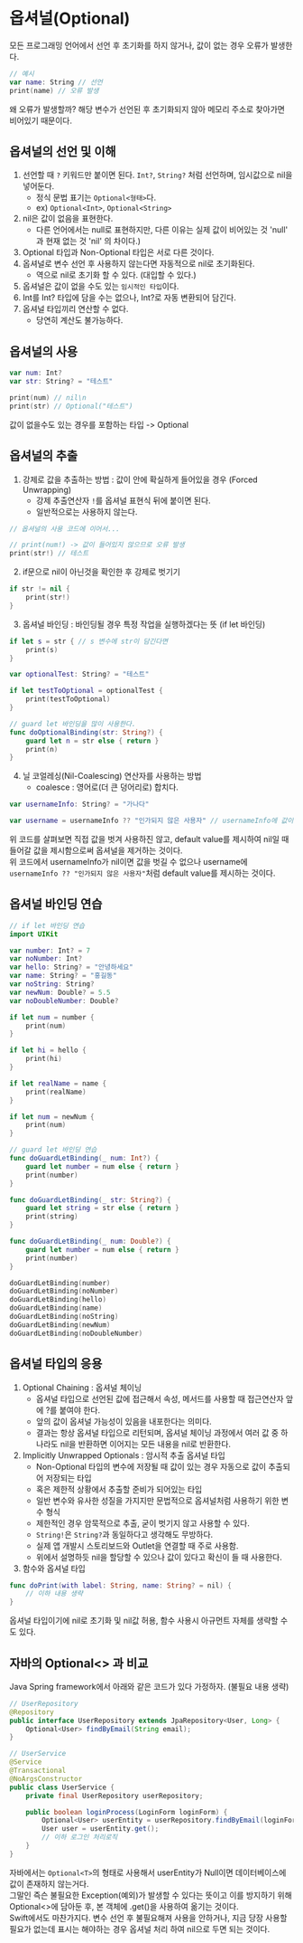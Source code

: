 # 옵셔널(Optional)
모든 프로그래밍 언어에서 선언 후 초기화를 하지 않거나, 값이 없는 경우 오류가 발생한다.
```swift
// 예시
var name: String // 선언
print(name) // 오류 발생
```
왜 오류가 발생할까? 해당 변수가 선언된 후 초기화되지 않아 메모리 주소로 찾아가면 비어있기 때문이다.

## 옵셔널의 선언 및 이해
1. 선언할 때 `?` 키워드만 붙이면 된다. `Int?`, `String?` 처럼 선언하며, 임시값으로 nil을 넣어둔다.
    - 정식 문법 표기는 `Optional<형태>`다.
    - ex) `Optional<Int>`, `Optional<String>`
2. nil은 값이 없음을 표현한다.
    - 다른 언어에서는 null로 표현하지만, 다른 이유는 실제 값이 비어있는 것 'null' 과 현재 없는 것 'nil' 의 차이다.)
3. Optional 타입과 Non-Optional 타입은 서로 다른 것이다.
4. 옵셔널로 변수 선언 후 사용하지 않는다면 자동적으로 nil로 초기화된다.
    - 역으로 nil로 초기화 할 수 있다. (대입할 수 있다.)
5. 옵셔널은 값이 없을 수도 있는 `임시적인 타입`이다.
6. Int를 Int? 타입에 담을 수는 없으나, Int?로 자동 변환되어 담긴다.
7. 옵셔널 타입끼리 연산할 수 없다.
    - 당연히 계산도 불가능하다.

## 옵셔널의 사용
```swift
var num: Int?
var str: String? = "테스트"

print(num) // nil\n
print(str) // Optional("테스트")
```
값이 없을수도 있는 경우를 포함하는 타입 -> Optional

## 옵셔널의 추출
1. 강제로 값을 추출하는 방법 : 값이 안에 확실하게 들어있을 경우 (Forced Unwrapping)
    - 강제 추출연산자 `!`를 옵셔널 표현식 뒤에 붙이면 된다.
    - 일반적으로는 사용하지 않는다.
```swift
// 옵셔널의 사용 코드에 이어서...

// print(num!) -> 값이 들어있지 않으므로 오류 발생
print(str!) // 테스트
```
2. if문으로 nil이 아닌것을 확인한 후 강제로 벗기기
```swift
if str != nil {
    print(str!)
}
```
3. 옵셔널 바인딩 : 바인딩될 경우 특정 작업을 실행하겠다는 뜻 (if let 바인딩)
```swift
if let s = str { // s 변수에 str이 담긴다면
    print(s)
}

var optionalTest: String? = "테스트"

if let testToOptional = optionalTest {
    print(testToOptional)
}

// guard let 바인딩을 많이 사용한다.
func doOptionalBinding(str: String?) {
    guard let n = str else { return }
    print(n)
}
```
4. 닐 코얼레싱(Nil-Coalescing) 연산자를 사용하는 방법
    - coalesce : 영어로(더 큰 덩어리로) 합치다.
```swift
var usernameInfo: String? = "가나다"

var username = usernameInfo ?? "인가되지 않은 사용자" // usernameInfo에 값이 있다면 "가나다"가, 없다면 "인가되지 않은 사용자"가 들어온다.
```
위 코드를 살펴보면 직접 값을 벗겨 사용하진 않고, default value를 제시하여 nil일 때 들어갈 값을 제시함으로써 옵셔널을 제거하는 것이다.<br>
위 코드에서 usernameInfo가 nil이면 값을 벗길 수 없으나 username에 `usernameInfo ?? "인가되지 않은 사용자"`처럼 default value를 제시하는 것이다.

## 옵셔널 바인딩 연습
```swift
// if let 바인딩 연습
import UIKit

var number: Int? = 7
var noNumber: Int?
var hello: String? = "안녕하세요"
var name: String? = "홍길동"
var noString: String?
var newNum: Double? = 5.5
var noDoubleNumber: Double?

if let num = number {
    print(num)
}

if let hi = hello {
    print(hi)
}

if let realName = name {
    print(realName)
}

if let num = newNum {
    print(num)
}

// guard let 바인딩 연습
func doGuardLetBinding(_ num: Int?) {
    guard let number = num else { return }
    print(number)
}

func doGuardLetBinding(_ str: String?) {
    guard let string = str else { return }
    print(string)
}

func doGuardLetBinding(_ num: Double?) {
    guard let number = num else { return }
    print(number)
}

doGuardLetBinding(number)
doGuardLetBinding(noNumber)
doGuardLetBinding(hello)
doGuardLetBinding(name)
doGuardLetBinding(noString)
doGuardLetBinding(newNum)
doGuardLetBinding(noDoubleNumber)
```

## 옵셔널 타입의 응용
1. Optional Chaining : 옵셔널 체이닝
    - 옵셔널 타입으로 선언된 값에 접근해서 속성, 메서드를 사용할 때 접근연산자 앞에 ?를 붙여야 한다.
    - 앞의 값이 옵셔널 가능성이 있음을 내포한다는 의미다.
    - 결과는 항상 옵셔널 타입으로 리턴되며, 옵셔널 체이닝 과정에서 여러 값 중 하나라도 nil을 반환하면 이어지는 모든 내용을 nil로 반환한다.
2. Implicitly Unwrapped Optionals : 암시적 추출 옵셔널 타입
    - Non-Optional 타입의 변수에 저장될 때 값이 있는 경우 자동으로 값이 추출되어 저장되는 타입
    - 혹은 제한적 상황에서 추출할 준비가 되어있는 타입
    - 일반 변수와 유사한 성질을 가지지만 문법적으로 옵셔널처럼 사용하기 위한 변수 형식
    - 제한적인 경우 암묵적으로 추출, 굳이 벗기지 않고 사용할 수 있다.
    - `String!`은 `String?`과 동일하다고 생각해도 무방하다.
    - 실제 앱 개발시 스토리보드와 Outlet을 연결할 때 주로 사용함.
    - 위에서 설명하듯 nil을 할당할 수 있으나 값이 있다고 확신이 들 때 사용한다.
3. 함수와 옵셔널 타입
```swift
func doPrint(with label: String, name: String? = nil) {
    // 이하 내용 생략
}
```
옵셔널 타입이기에 nil로 초기화 및 nil값 허용, 함수 사용시 아규먼트 자체를 생략할 수도 있다.

## 자바의 Optional<> 과 비교
Java Spring framework에서 아래와 같은 코드가 있다 가정하자. (불필요 내용 생략)
```java
// UserRepository
@Repository
public interface UserRepository extends JpaRepository<User, Long> {
    Optional<User> findByEmail(String email);
}

// UserService
@Service
@Transactional
@NoArgsConstructor
public class UserService {
    private final UserRepository userRepository;

    public boolean loginProcess(LoginForm loginForm) {
        Optional<User> userEntity = userRepository.findByEmail(loginForm.getEmail());
        User user = userEntity.get();
        // 이하 로그인 처리로직
    }
}
```
자바에서는 `Optional<T>`의 형태로 사용해서 userEntity가 Null이면 데이터베이스에 값이 존재하지 않는거다.<br>
그말인 즉슨 불필요한 Exception(예외)가 발생할 수 있다는 뜻이고 이를 방지하기 위해 Optional<>에 담아둔 후, 본 객체에 .get()을 사용하여 옮기는 것이다.<br>
Swift에서도 마찬가지다. 변수 선언 후 불필요해져 사용을 안하거나, 지금 당장 사용할 필요가 없는데 표시는 해야하는 경우 옵셔널 처리 하여 nil으로 두면 되는 것이다.